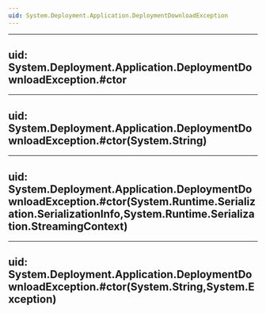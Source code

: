 ```yaml
---
uid: System.Deployment.Application.DeploymentDownloadException
---
```


---
uid: System.Deployment.Application.DeploymentDownloadException.#ctor
---

---
uid: System.Deployment.Application.DeploymentDownloadException.#ctor(System.String)
---

---
uid: System.Deployment.Application.DeploymentDownloadException.#ctor(System.Runtime.Serialization.SerializationInfo,System.Runtime.Serialization.StreamingContext)
---

---
uid: System.Deployment.Application.DeploymentDownloadException.#ctor(System.String,System.Exception)
---
